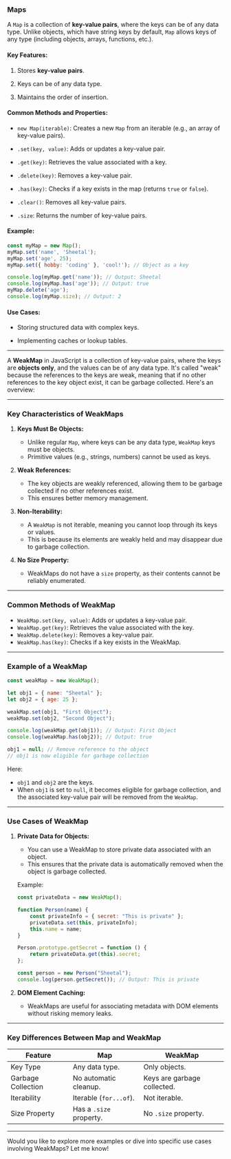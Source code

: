 ### **Maps**

A `Map` is a collection of **key-value pairs**, where the keys can be of any data type. Unlike objects, which have string keys by default, `Map` allows keys of any type (including objects, arrays, functions, etc.).

#### Key Features:

1. Stores **key-value pairs**.
    
2. Keys can be of any data type.
    
3. Maintains the order of insertion.
    

#### Common Methods and Properties:

- `new Map(iterable)`: Creates a new `Map` from an iterable (e.g., an array of key-value pairs).
    
- `.set(key, value)`: Adds or updates a key-value pair.
    
- `.get(key)`: Retrieves the value associated with a key.
    
- `.delete(key)`: Removes a key-value pair.
    
- `.has(key)`: Checks if a key exists in the map (returns `true` or `false`).
    
- `.clear()`: Removes all key-value pairs.
    
- `.size`: Returns the number of key-value pairs.
    

#### Example:

```Javascript
const myMap = new Map();
myMap.set('name', 'Sheetal');
myMap.set('age', 25);
myMap.set({ hobby: 'coding' }, 'cool!'); // Object as a key

console.log(myMap.get('name')); // Output: Sheetal
console.log(myMap.has('age')); // Output: true
myMap.delete('age');
console.log(myMap.size); // Output: 2
```

#### Use Cases:

- Storing structured data with complex keys.
    
- Implementing caches or lookup tables.

---

A **WeakMap** in JavaScript is a collection of key-value pairs, where the keys are **objects only**, and the values can be of any data type. It's called "weak" because the references to the keys are weak, meaning that if no other references to the key object exist, it can be garbage collected. Here's an overview:

---

### **Key Characteristics of WeakMaps**
1. **Keys Must Be Objects:**
   - Unlike regular `Map`, where keys can be any data type, `WeakMap` keys must be objects.
   - Primitive values (e.g., strings, numbers) cannot be used as keys.

2. **Weak References:**
   - The key objects are weakly referenced, allowing them to be garbage collected if no other references exist. 
   - This ensures better memory management.

3. **Non-Iterability:**
   - A `WeakMap` is not iterable, meaning you cannot loop through its keys or values.
   - This is because its elements are weakly held and may disappear due to garbage collection.

4. **No Size Property:**
   - WeakMaps do not have a `size` property, as their contents cannot be reliably enumerated.

---

### **Common Methods of WeakMap**
- `WeakMap.set(key, value)`: Adds or updates a key-value pair.
- `WeakMap.get(key)`: Retrieves the value associated with the key.
- `WeakMap.delete(key)`: Removes a key-value pair.
- `WeakMap.has(key)`: Checks if a key exists in the WeakMap.

---

### **Example of a WeakMap**
```javascript
const weakMap = new WeakMap();

let obj1 = { name: "Sheetal" };
let obj2 = { age: 25 };

weakMap.set(obj1, "First Object");
weakMap.set(obj2, "Second Object");

console.log(weakMap.get(obj1)); // Output: First Object
console.log(weakMap.has(obj2)); // Output: true

obj1 = null; // Remove reference to the object
// obj1 is now eligible for garbage collection
```

Here:
- `obj1` and `obj2` are the keys.
- When `obj1` is set to `null`, it becomes eligible for garbage collection, and the associated key-value pair will be removed from the `WeakMap`.

---

### **Use Cases of WeakMap**
1. **Private Data for Objects:**
   - You can use a WeakMap to store private data associated with an object.
   - This ensures that the private data is automatically removed when the object is garbage collected.

   Example:
   ```javascript
   const privateData = new WeakMap();

   function Person(name) {
       const privateInfo = { secret: "This is private" };
       privateData.set(this, privateInfo);
       this.name = name;
   }

   Person.prototype.getSecret = function () {
       return privateData.get(this).secret;
   };

   const person = new Person("Sheetal");
   console.log(person.getSecret()); // Output: This is private
   ```

2. **DOM Element Caching:**
   - WeakMaps are useful for associating metadata with DOM elements without risking memory leaks.
   
---

### **Key Differences Between Map and WeakMap**
| Feature           | Map                                | WeakMap                          |
|-------------------|------------------------------------|-----------------------------------|
| Key Type          | Any data type.                    | Only objects.                    |
| Garbage Collection| No automatic cleanup.             | Keys are garbage collected.      |
| Iterability       | Iterable (`for...of`).            | Not iterable.                    |
| Size Property     | Has a `.size` property.           | No `.size` property.             |

---

Would you like to explore more examples or dive into specific use cases involving WeakMaps? Let me know!